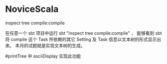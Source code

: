 # NoviceScala

inspect tree compile:compile

在任意一个 sbt 项目中运行 
sbt "inspect tree compile:compile" ，
能够看到 sbt 将 compile 这个 Task 所依赖的其它 Setting 及 Task 信息以文本树的形式显示出来。
本月的试题就是实现文本树的生成。

#printTree 中 asciiDisplay 实现此功能